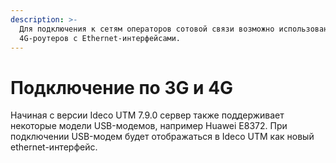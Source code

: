 ```yaml
---
description: >-
  Для подключения к сетям операторов сотовой связи возможно использование
  4G-роутеров с Ethernet-интерфейсами.
---
```


# Подключение по 3G и 4G

Начиная с версии Ideco UTM 7.9.0 сервер также поддерживает некоторые модели USB-модемов, например Huawei E8372. При подключении USB-модем будет отображаться в Ideco UTM как новый ethernet-интерфейс.

